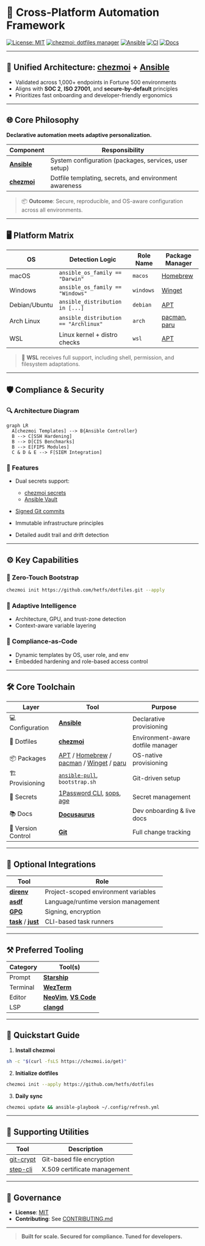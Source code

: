 # 🧰 Cross-Platform Automation Framework

[![License: MIT](https://img.shields.io/badge/license-MIT-blue.svg)](https://opensource.org/license/mit/)
[![chezmoi: dotfiles manager](https://img.shields.io/badge/chezmoi-👩‍🎨_dotfiles-blue?logo=chezmoi&style=for-the-badge)](https://www.chezmoi.io)
[![Ansible](https://img.shields.io/badge/ansible-automation-red)](https://www.ansible.com)
[![CI](https://img.shields.io/github/actions/workflow/status/hetfs/dotfiles/ci.yml?branch=main)](https://github.com/hetfs/dotfiles/actions)
[![Docs](https://img.shields.io/badge/docs-powered--by--docusaurus-green)](https://docusaurus.io)

---

## 🔧 Unified Architecture: [chezmoi](https://www.chezmoi.io) + [Ansible](https://www.ansible.com)

- Validated across 1,000+ endpoints in Fortune 500 environments  
- Aligns with **SOC 2**, **ISO 27001**, and **secure-by-default** principles  
- Prioritizes fast onboarding and developer-friendly ergonomics  

---

## 🌐 Core Philosophy

**Declarative automation meets adaptive personalization.**

| Component | Responsibility |
| --------- | -------------- |
| [**Ansible**](https://www.ansible.com) | System configuration (packages, services, user setup) |
| [**chezmoi**](https://www.chezmoi.io) | Dotfile templating, secrets, and environment awareness |

> 📦 **Outcome**: Secure, reproducible, and OS-aware configuration across all environments.

---

## 🖥 Platform Matrix

| OS         | Detection Logic                        | Role Name | Package Manager |
|------------|----------------------------------------|-----------|-----------------|
| macOS      | `ansible_os_family == "Darwin"`        | `macos`   | [Homebrew](https://brew.sh) |
| Windows    | `ansible_os_family == "Windows"`       | `windows` | [Winget](https://learn.microsoft.com/en-us/windows/package-manager/winget/) |
| Debian/Ubuntu | `ansible_distribution in [...]`    | `debian`  | [APT](https://wiki.debian.org/Apt) |
| Arch Linux | `ansible_distribution == "Archlinux"`  | `arch`    | [pacman](https://wiki.archlinux.org/title/pacman), [paru](https://github.com/Morganamilo/paru) |
| WSL        | Linux kernel + distro checks           | `wsl`     | [APT](https://wiki.debian.org/Apt) |

> 🧠 **WSL** receives full support, including shell, permission, and filesystem adaptations.

---

## 🛡️ Compliance & Security

### 🔍 Architecture Diagram

```mermaid
graph LR
  A[chezmoi Templates] --> B{Ansible Controller}
  B --> C[SSH Hardening]
  B --> D[CIS Benchmarks]
  B --> E[FIPS Modules]
  C & D & E --> F[SIEM Integration]
````

### 🔐 Features

* Dual secrets support:

  * [chezmoi secrets](https://www.chezmoi.io/user-guide/secrets/)
  * [Ansible Vault](https://docs.ansible.com/ansible/latest/user_guide/vault.html)
* [Signed Git commits](https://git-scm.com/book/en/v2/Git-Tools-Signing-Your-Work)
* Immutable infrastructure principles
* Detailed audit trail and drift detection

---

## ⚙️ Key Capabilities

### 🚀 Zero-Touch Bootstrap

```bash
chezmoi init https://github.com/hetfs/dotfiles.git --apply
```

### 🧠 Adaptive Intelligence

* Architecture, GPU, and trust-zone detection
* Context-aware variable layering

### 🧱 Compliance-as-Code

* Dynamic templates by OS, user role, and env
* Embedded hardening and role-based access control

---

## 🛠 Core Toolchain

| Layer              | Tool                                                                                                                                                                                                                                              | Purpose                           |
| ------------------ | ------------------------------------------------------------------------------------------------------------------------------------------------------------------------------------------------------------------------------------------------- | --------------------------------- |
| 💻 Configuration   | [**Ansible**](https://www.ansible.com/)                                                                                                                                                                                                           | Declarative provisioning          |
| 🧩 Dotfiles        | [**chezmoi**](https://www.chezmoi.io/)                                                                                                                                                                                                            | Environment-aware dotfile manager |
| 📦 Packages        | [APT](https://wiki.debian.org/Apt) / [Homebrew](https://brew.sh/) / [pacman](https://wiki.archlinux.org/title/pacman) / [Winget](https://learn.microsoft.com/en-us/windows/package-manager/winget/) / [paru](https://github.com/Morganamilo/paru) | OS-native provisioning            |
| 🏗 Provisioning    | [`ansible-pull`](https://docs.ansible.com/ansible/latest/cli/ansible-pull.html), `bootstrap.sh`                                                                                                                                                   | Git-driven setup                  |
| 🔐 Secrets         | [1Password CLI](https://developer.1password.com/docs/cli/), [sops](https://github.com/mozilla/sops), [age](https://github.com/FiloSottile/age)                                                                                                    | Secret management                 |
| 📚 Docs            | [**Docusaurus**](https://docusaurus.io/)                                                                                                                                                                                                          | Dev onboarding & live docs        |
| 📁 Version Control | [**Git**](https://git-scm.com/)                                                                                                                                                                                                                   | Full change tracking              |

---

## 🧬 Optional Integrations

| Tool                                                                  | Role                                 |
| --------------------------------------------------------------------- | ------------------------------------ |
| [**direnv**](https://direnv.net/)                                     | Project-scoped environment variables |
| [**asdf**](https://asdf-vm.com/)                                      | Language/runtime version management  |
| [**GPG**](https://gnupg.org/)                                         | Signing, encryption                  |
| [**task**](https://taskfile.dev/) / [**just**](https://just.systems/) | CLI-based task runners               |

---

## ⚒️ Preferred Tooling

| Category | Tool(s)                                                                         |
| -------- | ------------------------------------------------------------------------------- |
| Prompt   | [**Starship**](https://starship.rs/)                                            |
| Terminal | [**WezTerm**](https://wezfurlong.org/wezterm/)                                  |
| Editor   | [**NeoVim**](https://neovim.io/), [**VS Code**](https://code.visualstudio.com/) |
| LSP      | [**clangd**](https://clangd.llvm.org/)                                          |

---

## 🚀 Quickstart Guide

1. **Install chezmoi**

```bash
sh -c "$(curl -fsLS https://chezmoi.io/get)"
```

2. **Initialize dotfiles**

```bash
chezmoi init --apply https://github.com/hetfs/dotfiles
```

3. **Daily sync**

```bash
chezmoi update && ansible-playbook ~/.config/refresh.yml
```

---

## 🧩 Supporting Utilities

| Tool                                           | Description                  |
| ---------------------------------------------- | ---------------------------- |
| [git-crypt](https://github.com/AGWA/git-crypt) | Git-based file encryption    |
| [step-cli](https://smallstep.com/docs/cli/)    | X.509 certificate management |

---

## 📜 Governance

* **License**: [MIT](https://opensource.org/license/mit/)
* **Contributing**: See [CONTRIBUTING.md](https://github.com/hetfs/dotfiles/blob/main/CONTRIBUTING.md)

---

> **Built for scale. Secured for compliance. Tuned for developers.**
